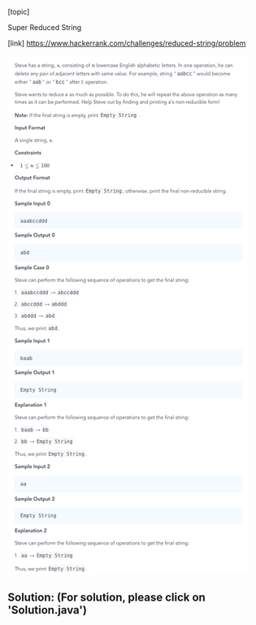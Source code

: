[topic]

Super Reduced String

[link]
https://www.hackerrank.com/challenges/reduced-string/problem


![Alt text](q.png?raw=true "Title")

## Solution: (For solution, please click on 'Solution.java')